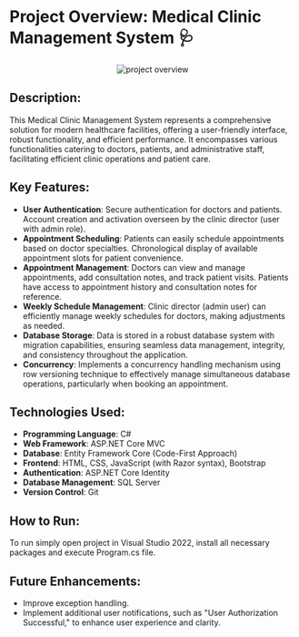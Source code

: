 # Project Overview: Medical Clinic Management System 🩺

<div align="center">
    <img src="https://github.com/RoboRopuch/Clinic/assets/128647614/56cc493e-aab7-4984-84ed-51f4c6a1e1b8" alt="project overview" />
</div>

## Description:

This Medical Clinic Management System represents a comprehensive solution for modern healthcare facilities, 
offering a user-friendly interface, robust functionality, and efficient performance.  It encompasses various functionalities catering to doctors, patients, and administrative staff, facilitating efficient clinic operations and patient care.

## Key Features:
 - **User Authentication**: Secure authentication for doctors and patients. Account creation and activation overseen by the clinic director (user with admin role).
 - **Appointment Scheduling**: Patients can easily schedule appointments based on doctor specialties. Chronological display of available appointment slots for patient convenience.
 - **Appointment Management**: Doctors can view and manage appointments, add consultation notes, and track patient visits. Patients have access to appointment history and consultation notes for reference.
 - **Weekly Schedule Management**: Clinic director (admin user) can efficiently manage weekly schedules for doctors, making adjustments as needed.
 - **Database Storage**: Data is stored in a robust database system with migration capabilities, ensuring seamless data management, integrity, and consistency throughout the application.
 - **Concurrency**: Implements a concurrency handling mechanism using row versioning technique to effectively manage simultaneous database operations, particularly when booking an appointment.

## Technologies Used:
 - **Programming Language**: C#
 - **Web Framework**: ASP.NET Core MVC
 - **Database**: Entity Framework Core (Code-First Approach)
 - **Frontend**: HTML, CSS, JavaScript (with Razor syntax), Bootstrap
 - **Authentication**: ASP.NET Core Identity
 - **Database Management**: SQL Server
 - **Version Control**: Git

## How to Run:
To run simply open project in Visual Studio 2022, install all necessary packages and execute Program.cs file. 

## Future Enhancements:
 - Improve exception handling. 
 - Implement additional user notifications, such as "User Authorization Successful," to enhance user experience and clarity.
